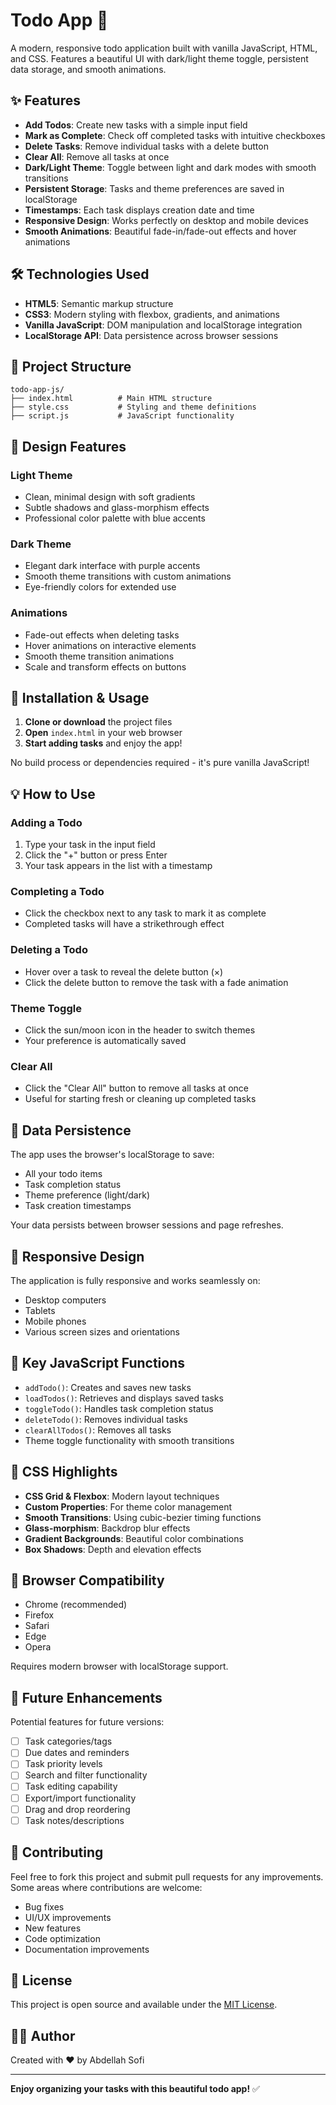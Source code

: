 # Todo App 📝

A modern, responsive todo application built with vanilla JavaScript, HTML, and CSS. Features a beautiful UI with dark/light theme toggle, persistent data storage, and smooth animations.

## ✨ Features

- **Add Todos**: Create new tasks with a simple input field
- **Mark as Complete**: Check off completed tasks with intuitive checkboxes
- **Delete Tasks**: Remove individual tasks with a delete button
- **Clear All**: Remove all tasks at once
- **Dark/Light Theme**: Toggle between light and dark modes with smooth transitions
- **Persistent Storage**: Tasks and theme preferences are saved in localStorage
- **Timestamps**: Each task displays creation date and time
- **Responsive Design**: Works perfectly on desktop and mobile devices
- **Smooth Animations**: Beautiful fade-in/fade-out effects and hover animations

## 🛠️ Technologies Used

- **HTML5**: Semantic markup structure
- **CSS3**: Modern styling with flexbox, gradients, and animations
- **Vanilla JavaScript**: DOM manipulation and localStorage integration
- **LocalStorage API**: Data persistence across browser sessions

## 📁 Project Structure

```
todo-app-js/
├── index.html          # Main HTML structure
├── style.css           # Styling and theme definitions
├── script.js           # JavaScript functionality
```

## 🎨 Design Features

### Light Theme
- Clean, minimal design with soft gradients
- Subtle shadows and glass-morphism effects
- Professional color palette with blue accents

### Dark Theme
- Elegant dark interface with purple accents
- Smooth theme transitions with custom animations
- Eye-friendly colors for extended use

### Animations
- Fade-out effects when deleting tasks
- Hover animations on interactive elements
- Smooth theme transition animations
- Scale and transform effects on buttons

## 🔧 Installation & Usage

1. **Clone or download** the project files
2. **Open** `index.html` in your web browser
3. **Start adding tasks** and enjoy the app!

No build process or dependencies required - it's pure vanilla JavaScript!

## 💡 How to Use

### Adding a Todo
1. Type your task in the input field
2. Click the "+" button or press Enter
3. Your task appears in the list with a timestamp

### Completing a Todo
- Click the checkbox next to any task to mark it as complete
- Completed tasks will have a strikethrough effect

### Deleting a Todo
- Hover over a task to reveal the delete button (×)
- Click the delete button to remove the task with a fade animation

### Theme Toggle
- Click the sun/moon icon in the header to switch themes
- Your preference is automatically saved

### Clear All
- Click the "Clear All" button to remove all tasks at once
- Useful for starting fresh or cleaning up completed tasks

## 🔄 Data Persistence

The app uses the browser's localStorage to save:
- All your todo items
- Task completion status
- Theme preference (light/dark)
- Task creation timestamps

Your data persists between browser sessions and page refreshes.

## 📱 Responsive Design

The application is fully responsive and works seamlessly on:
- Desktop computers
- Tablets
- Mobile phones
- Various screen sizes and orientations

## 🎯 Key JavaScript Functions

- `addTodo()`: Creates and saves new tasks
- `loadTodos()`: Retrieves and displays saved tasks
- `toggleTodo()`: Handles task completion status
- `deleteTodo()`: Removes individual tasks
- `clearAllTodos()`: Removes all tasks
- Theme toggle functionality with smooth transitions

## 🎨 CSS Highlights

- **CSS Grid & Flexbox**: Modern layout techniques
- **Custom Properties**: For theme color management
- **Smooth Transitions**: Using cubic-bezier timing functions
- **Glass-morphism**: Backdrop blur effects
- **Gradient Backgrounds**: Beautiful color combinations
- **Box Shadows**: Depth and elevation effects

## 🌟 Browser Compatibility

- Chrome (recommended)
- Firefox
- Safari
- Edge
- Opera

Requires modern browser with localStorage support.

## 🚀 Future Enhancements

Potential features for future versions:
- [ ] Task categories/tags
- [ ] Due dates and reminders
- [ ] Task priority levels
- [ ] Search and filter functionality
- [ ] Task editing capability
- [ ] Export/import functionality
- [ ] Drag and drop reordering
- [ ] Task notes/descriptions

## 🤝 Contributing

Feel free to fork this project and submit pull requests for any improvements. Some areas where contributions are welcome:

- Bug fixes
- UI/UX improvements
- New features
- Code optimization
- Documentation improvements

## 📄 License

This project is open source and available under the [MIT License](LICENSE).

## 👨‍💻 Author

Created with ❤️ by Abdellah Sofi

---

**Enjoy organizing your tasks with this beautiful todo app!** ✅
